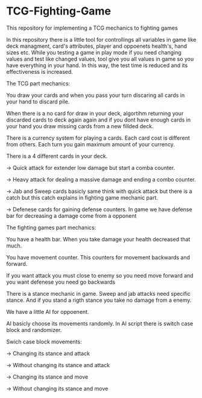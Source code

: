 # TCG-Fighting-Game

This repository for implementing a TCG mechanics to fighting games

In this repository there is a little tool for controllings all variables in game like deck managment, card's attributes, player and oppoenets health's, hand sizes etc.
While you testing a game in play mode if you need changing values and test like changed values, tool give you all values in game so you have everything in your hand.
In this way, the test time is reduced and its effectiveness is increased.

The TCG part mechanics: 

You draw your cards and when you pass your turn discaring all cards in your hand to discard pile.

When there is a no card for draw in your deck, algortihm returning your discarded cards to deck again again and if you dont have enough cards in your hand you draw missing cards from a new fillded deck.

There is a currency system for playing a cards. Each card cost is different from others. Each turn you gain maximum amount of your currency.

There is a 4 different cards in your deck.

-> Quick attack for extender low damage but start a comba counter.

-> Heavy attack for dealing a massive damage and ending a combo counter.

-> Jab and Sweep cards basicly same think with quick attack but there is a catch but this catch explains in fighting game mechanic part.

-> Defenese cards for gaining defense counters. In game we have defense bar for decreasing a damage come from a opponent

The fighting games part mechanics:

You have a health bar. When you take damage your health decreased that much.

You have movement counter. This counters for movement backwards and forward.

If you want attack you must close to enemy so you need move forward and you want defenese you need go backwards 

There is a stance mechanic in game. Sweep and jab attacks need specific stance. And if you stand a rigth stance you take no damage from a enemy.

We have a little AI for oppoenent.

AI basicly choose its movements randomly. In AI script there is switch case block and randomizer.

Swich case block movements:

-> Changing its stance and attack

-> Without changing its stance and attack

-> Changing its stance and move

-> Without changing its stance and move
